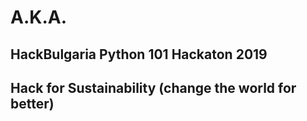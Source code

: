 # A.K.A.
## HackBulgaria Python 101 Hackaton 2019
## Hack for Sustainability (change the world for better)

